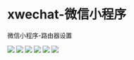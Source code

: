 # xwechat-微信小程序
微信小程序-路由器设置

![](/img/1.jpg)
![](/img/2.jpg)
![](/img/3.jpg)
![](/img/4.jpg)
![](/img/5.jpg)
![](/img/6.jpg)



